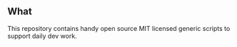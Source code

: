 ## What

This repository contains handy open source MIT licensed generic scripts to support daily dev work.